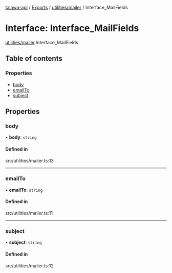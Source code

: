 [talawa-api](../README.md) / [Exports](../modules.md) / [utilities/mailer](../modules/utilities_mailer.md) / Interface\_MailFields

# Interface: Interface\_MailFields

[utilities/mailer](../modules/utilities_mailer.md).Interface_MailFields

## Table of contents

### Properties

- [body](utilities_mailer.Interface_MailFields.md#body)
- [emailTo](utilities_mailer.Interface_MailFields.md#emailto)
- [subject](utilities_mailer.Interface_MailFields.md#subject)

## Properties

### body

• **body**: `string`

#### Defined in

src/utilities/mailer.ts:13

___

### emailTo

• **emailTo**: `string`

#### Defined in

src/utilities/mailer.ts:11

___

### subject

• **subject**: `string`

#### Defined in

src/utilities/mailer.ts:12
